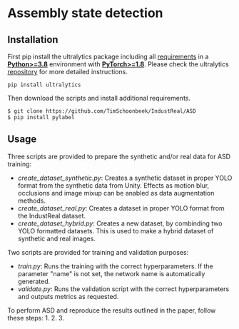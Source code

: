 # Assembly state detection

## Installation 

First pip install the ultralytics package including all [requirements](https://github.com/ultralytics/ultralytics/blob/main/requirements.txt) in a [**Python>=3.8**](https://www.python.org/) environment with [**PyTorch>=1.8**](https://pytorch.org/get-started/locally/). Please check the ultralytics [repository](https://github.com/ultralytics/ultralytics/tree/main) for more detailed instructions.
```
pip install ultralytics
```
Then download the scripts and install additional requirements.
```
$ git clone https://github.com/TimSchoonbeek/IndustReal/ASD
$ pip install pylabel
```

## Usage

Three scripts are provided to prepare the synthetic and/or real data for ASD training:
* *create_dataset_synthetic.py*: Creates a synthetic dataset in proper YOLO format from the synthetic data from Unity. Effects as motion blur, occlusions and image mixup can be anabled as data augmentation methods.
* *create_dataset_real.py*: Creates a dataset in proper YOLO format from the IndustReal dataset.
* *create_dataset_hybrid.py*: Creates a new dataset, by combinding two YOLO formatted datasets. This is used to make a hybrid dataset of synthetic and real images.

Two scripts are provided for training and validation purposes:
* *train.py*: Runs the training with the correct hyperparameters. If the parameter "name" is not set, the network name is automatically generated.
* *validate.py*: Runs the validation script with the correct hyperparameters and outputs metrics as requested.

To perform ASD and reproduce the results outlined in the paper, follow these steps:
1. 
2. 
3. 
